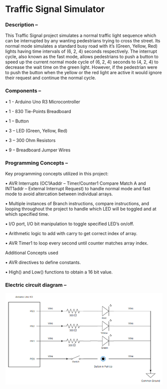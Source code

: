 # Traffic Signal Simulator

### Description –
This Traffic Signal project simulates a normal traffic light sequence which can be interrupted by any wanting pedestrians trying to cross the street. Its normal mode simulates a standard busy road with it’s (Green, Yellow, Red) lights having time intervals of (6, 2, 4) seconds respectively. The interrupt cycle, also known as the fast mode, allows pedestrians to push a button to speed up the current normal mode cycle of (6, 2, 4) seconds to (4, 2, 4) to decrease the wait time on the green light. However, if the pedestrian were to push the button when the yellow or the red light are active it would ignore their request and continue the normal cycle.

### Components –
•	1 - Arduino Uno R3 Microcontroller

•	1 - 830 Tie-Points Breadboard

•	1 – Button

•	3 – LED (Green, Yellow, Red)

•	3 – 300 Ohm Resistors

•	9 – Breadboard Jumper Wires

### Programming Concepts –
Key programming concepts utilized in this project:

•	AVR Interrupts (OC1Aaddr – Timer/Counter1 Compare Match A and INT1addr – External Interrupt Request) to handle normal mode and fast mode to avoid altercation between individual arrays.

•	Multiple instances of Branch instructions, compare instructions, and looping throughout the project to handle which LED will be toggled and at which specified time.

•	I/O port, I/O bit manipulation to toggle specified LED’s on/off.

•	Arithmetic logic to add with carry to get correct index of array.

•	AVR Timer1 to loop every second until counter matches array index.

Additional Concepts used

•	AVR directives to define constants.

•	High() and Low() functions to obtain a 16 bit value.

### Electric circuit diagram –

![Electric Circuit Diagram](Pictures/Electric%20circuit%20diagram.PNG)
